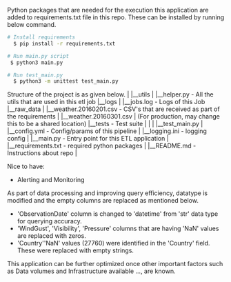 Python packages that are needed for the execution this application are added to requirements.txt file in this repo.
These can be installed by running below command.

```bash                        
# Install requirements
  $ pip install -r requirements.txt
```

```bash                        
# Run main.py script
 $ python3 main.py
```

```bash                        
# Run test_main.py
  $ python3 -m unittest test_main.py
```

Structure of the project is as given below.
|
|__utils
|    |__helper.py - All the utils that are used in this etl job
|__logs
|    |__jobs.log - Logs of this Job
|__raw_data
|    |__weather.20160201.csv - CSV's that are received as part of the requirements
|    |__weather.20160301.csv
|                           (For production, may change this to be a shared location)
|__tests - Test suite
|    |
|    |__test_main.py
|
|__config.yml - Config/params of this pipeline
|
|__logging.ini - logging config 
|
|__main.py - Entry point for this ETL application
|
|__requirements.txt - required python packages
|
|__README.md - Instructions about repo 
| 

Nice to have:
- Alerting and Monitoring

As part of data processing and improving query efficiency, datatype is modified and the empty columns are replaced as mentioned below.
-  'ObservationDate' column is changed to 'datetime' from 'str' data type for querying accuracy.
-  'WindGust', 'Visibility', 'Pressure' columns that are having 'NaN' values are replaced with zeros.
-  'Country''NaN' values (27760) were identified in the 'Country' field. These were replaced with empty strings.


This application can be further optimized once other important factors such as Data volumes and Infrastructure available ..., are known.